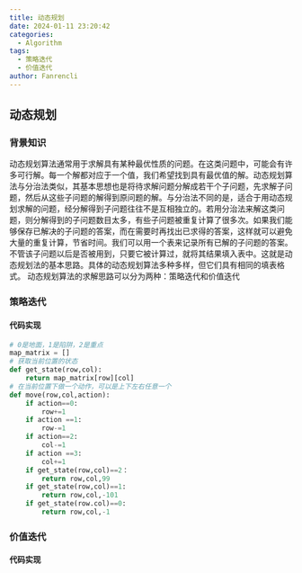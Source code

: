 ```yaml
---
title: 动态规划
date: 2024-01-11 23:20:42
categories:
  - Algorithm
tags:
  - 策略迭代
  - 价值迭代
author: Fanrencli
---
```

## 动态规划

### 背景知识
动态规划算法通常用于求解具有某种最优性质的问题。在这类问题中，可能会有许多可行解。每一个解都对应于一个值，我们希望找到具有最优值的解。动态规划算法与分治法类似，其基本思想也是将待求解问题分解成若干个子问题，先求解子问题，然后从这些子问题的解得到原问题的解。与分治法不同的是，适合于用动态规划求解的问题，经分解得到子问题往往不是互相独立的。若用分治法来解这类问题，则分解得到的子问题数目太多，有些子问题被重复计算了很多次。如果我们能够保存已解决的子问题的答案，而在需要时再找出已求得的答案，这样就可以避免大量的重复计算，节省时间。我们可以用一个表来记录所有已解的子问题的答案。不管该子问题以后是否被用到，只要它被计算过，就将其结果填入表中。这就是动态规划法的基本思路。具体的动态规划算法多种多样，但它们具有相同的填表格式。
动态规划算法的求解思路可以分为两种：策略迭代和价值迭代

### 策略迭代


#### 代码实现

```python
# 0是地面，1是陷阱，2是重点
map_matrix = []
# 获取当前位置的状态
def get_state(row,col):
    return map_matrix[row][col]
# 在当前位置下做一个动作，可以是上下左右任意一个
def move(row,col,action):
    if action==0:
        row+=1
    if action ==1:
        row-=1
    if action==2:
        col-=1
    if action ==3:
        col+=1
    if get_state(row,col)==2：
        return row,col,99
    if get_state(row,col)==1:
        return row,col,-101
    if get_state(row.col)==0:
        return row,col,-1
```

### 价值迭代

#### 代码实现
